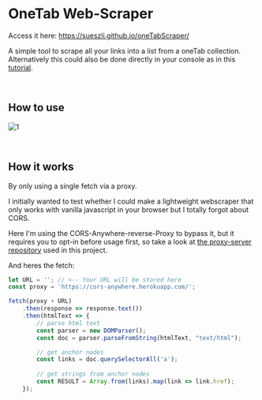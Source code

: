 # OneTab Web-Scraper
Access it here: https://sueszli.github.io/oneTabScraper/

A simple tool to scrape all your links into a list from a oneTab collection.\
Alternatively this could also be done directly in your console as in this [tutorial](https://www.youtube.com/watch?v=rlv7ueX4Yjc).

&nbsp;

## How to use
![1](https://user-images.githubusercontent.com/61852663/147303293-2a3c8321-9a0f-4f7f-95dd-eebb3c3f6f9f.gif)

&nbsp;
&nbsp;

## How it works
By only using a single fetch via a proxy.

I initially wanted to test whether I could make a lightweight webscraper that only works with vanilla javascript in your browser but I totally forgot about CORS.

Here I'm using the CORS-Anywhere-reverse-Proxy to bypass it, but it requires you to opt-in before usage first, so take a look at [the proxy-server repository](https://github.com/Rob--W/cors-anywhere) used in this project.

And heres the fetch:

```js
let URL = ''; // <-- Your URL will be stored here
const proxy = 'https://cors-anywhere.herokuapp.com/';

fetch(proxy + URL)
    .then(response => response.text())
    .then(htmlText => {                
        // parse html text
        const parser = new DOMParser();
        const doc = parser.parseFromString(htmlText, "text/html");

        // get anchor nodes
        const links = doc.querySelectorAll('a');
        
        // get strings from anchor nodes
        const RESULT = Array.from(links).map(link => link.href);
    });
```
